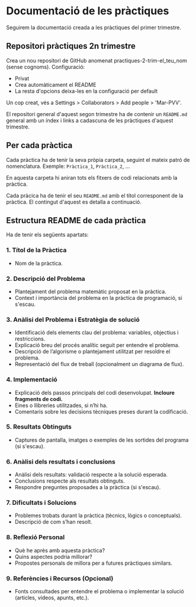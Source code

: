 # Documentació de les pràctiques

Seguirem la documentació creada a les pràctiques del primer trimestre.

## Repositori pràctiques 2n trimestre

Crea un nou repositori de GitHub anomenat practiques-2-trim-el_teu_nom (sense cognoms). Configuració:

- Privat
- Crea automàticament el README
- La resta d'opcions deixa-les en la configuració per default

Un cop creat, vés a Settings > Collaborators > Add people > 'Mar-PVV'.

El repositori general d'aquest segon trimestre ha de contenir un `README.md` general amb un índex i links a cadascuna de les pràctiques d'aquest trimestre.

## Per cada pràctica

Cada pràctica ha de tenir la seva pròpia carpeta, seguint el mateix patró de nomenclatura. Exemple: `Pràctica_1`, `Pràctica_2`, ...

En aquesta carpeta hi aniran tots els fitxers de codi relacionats amb la pràctica.

Cada pràcica ha de tenir el seu `README.md` amb el títol corresponent de la pràctica. El contingut d'aquest es detalla a continuació.

## Estructura README de cada pràctica

Ha de tenir els següents apartats:

### 1. Títol de la Pràctica

- Nom de la pràctica.

### 2. Descripció del Problema

- Plantejament del problema matemàtic proposat en la pràctica.
- Context i importància del problema en la pràctica de programació, si s'escau.

### 3. Anàlisi del Problema i Estratègia de solució

- Identificació dels elements clau del problema: variables, objectius i restriccions.
- Explicació breu del procés analític seguit per entendre el problema.
- Descripció de l’algorisme o plantejament utilitzat per resoldre el problema.
- Representació del flux de treball (opcionalment un diagrama de flux).

### 4. Implementació

- Explicació dels passos principals del codi desenvolupat. **Incloure fragments de codi.**
- Eines o llibreries utilitzades, si n’hi ha.
- Comentaris sobre les decisions tècniques preses durant la codificació.

### 5. Resultats Obtinguts

- Captures de pantalla, imatges o exemples de les sortides del programa (si s'escau).

### 6. Anàlisi dels resultats i conclusions

- Anàlisi dels resultats: validació respecte a la solució esperada.
- Conclusions respecte als resultats obtinguts.
- Respondre preguntes proposades a la pràctica (si s'escau).

### 7. Dificultats i Solucions

- Problemes trobats durant la pràctica (tècnics, lògics o conceptuals).
- Descripció de com s’han resolt.

### 8. Reflexió Personal

- Què he après amb aquesta pràctica?
- Quins aspectes podria millorar?
- Propostes personals de millora per a futures pràctiques similars.

### 9. Referències i Recursos (Opcional)

- Fonts consultades per entendre el problema o implementar la solució (articles, vídeos, apunts, etc.).
